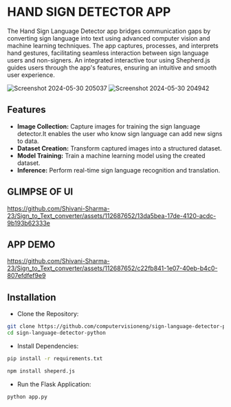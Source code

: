 # HAND SIGN DETECTOR APP
The Hand Sign Language Detector app bridges communication gaps by converting sign language into text using advanced computer vision and machine learning techniques. The app captures, processes, and interprets hand gestures, facilitating seamless interaction between sign language users and non-signers. An integrated interactive tour using Shepherd.js guides users through the app's features, ensuring an intuitive and smooth user experience.

![Screenshot 2024-05-30 205037](https://github.com/Shivani-Sharma-23/Sign_to_Text_converter/assets/112687652/21ce68c6-4667-45ce-98aa-2743f207c6c8)
![Screenshot 2024-05-30 204942](https://github.com/Shivani-Sharma-23/Sign_to_Text_converter/assets/112687652/a70de093-2084-4ef0-89d6-9f6697b97396)

## Features
- **Image Collection:** Capture images for training the sign language detector.It enables the user who know sign language can add new signs to data.
- **Dataset Creation:** Transform captured images into a structured dataset.
- **Model Training:** Train a machine learning model using the created dataset.
- **Inference:** Perform real-time sign language recognition and translation.

## GLIMPSE OF UI

https://github.com/Shivani-Sharma-23/Sign_to_Text_converter/assets/112687652/13da5bea-17de-4120-acdc-9b193b62333e

## APP DEMO

https://github.com/Shivani-Sharma-23/Sign_to_Text_converter/assets/112687652/c22fb841-1e07-40eb-b4c0-807efdfef9e9

## Installation
- Clone the Repository:

```bash
git clone https://github.com/computervisioneng/sign-language-detector-python.git
cd sign-language-detector-python
```

- Install Dependencies:

```bash
pip install -r requirements.txt
```
```bash
npm install sheperd.js
```

- Run the Flask Application:

```bash
python app.py
```


